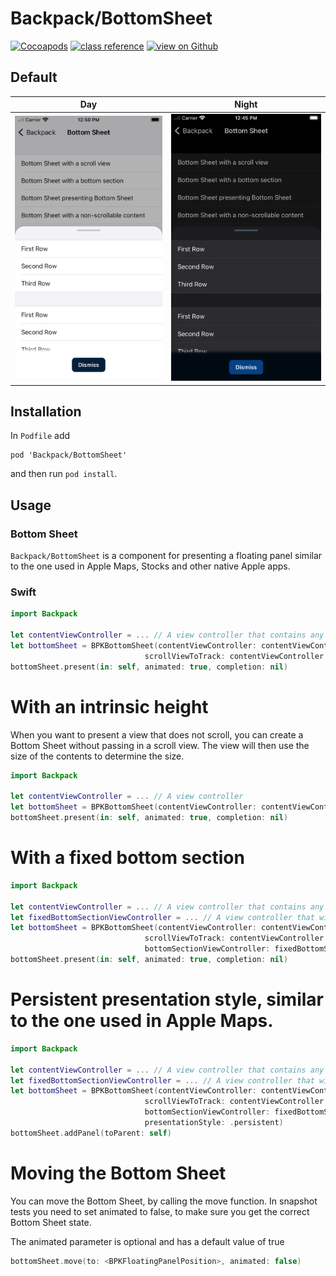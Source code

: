 # Backpack/BottomSheet

[![Cocoapods](https://img.shields.io/cocoapods/v/Backpack.svg?style=flat)](https://cocoapods.org/pods/Backpack)
[![class reference](https://img.shields.io/badge/Class%20reference-iOS-blue)](https://backpack.github.io/ios/versions/latest/uikit/Classes/BPKBottomSheet.html)
[![view on Github](https://img.shields.io/badge/Source%20code-GitHub-lightgrey)](https://github.com/Skyscanner/backpack-ios/tree/main/Backpack/BottomSheet)

## Default 

| Day | Night |
| --- | --- |
| <img src="https://raw.githubusercontent.com/Skyscanner/backpack-ios/main/screenshots/iPhone-bottom-sheet___with-bottom-section_lm.png" alt="" width="375" /> |<img src="https://raw.githubusercontent.com/Skyscanner/backpack-ios/main/screenshots/iPhone-bottom-sheet___with-bottom-section_dm.png" alt="" width="375" /> |

## Installation

In `Podfile` add

```
pod 'Backpack/BottomSheet'
```

and then run `pod install`.

## Usage

### Bottom Sheet

`Backpack/BottomSheet` is a component for presenting a floating panel similar to the one used in Apple Maps, Stocks and other native Apple apps.

### Swift

```swift
import Backpack

let contentViewController = ... // A view controller that contains any kind of scroll view
let bottomSheet = BPKBottomSheet(contentViewController: contentViewController,
                              scrollViewToTrack: contentViewController.scrollView)
bottomSheet.present(in: self, animated: true, completion: nil)
```

# With an intrinsic height

When you want to present a view that does not scroll, you can create a  Bottom Sheet without passing in a scroll view. The view will then use the size of the contents to determine the size.

```swift
import Backpack

let contentViewController = ... // A view controller
let bottomSheet = BPKBottomSheet(contentViewController: contentViewController)
bottomSheet.present(in: self, animated: true, completion: nil)
```

# With a fixed bottom section

```swift
import Backpack

let contentViewController = ... // A view controller that contains any kind of scroll view
let fixedBottomSectionViewController = ... // A view controller that will be fixed at the bottom (won't scroll)
let bottomSheet = BPKBottomSheet(contentViewController: contentViewController,
                              scrollViewToTrack: contentViewController.scrollView,
                              bottomSectionViewController: fixedBottomSectionViewController)
bottomSheet.present(in: self, animated: true, completion: nil)
```

# Persistent presentation style, similar to the one used in Apple Maps.

```swift
import Backpack

let contentViewController = ... // A view controller that contains any kind of scroll view
let fixedBottomSectionViewController = ... // A view controller that will be fixed at the bottom (won't scroll)
let bottomSheet = BPKBottomSheet(contentViewController: contentViewController,
                              scrollViewToTrack: contentViewController.scrollView,
                              bottomSectionViewController: fixedBottomSectionViewController,
                              presentationStyle: .persistent)
bottomSheet.addPanel(toParent: self)
```

# Moving the Bottom Sheet

You can move the  Bottom Sheet, by calling the move function. In snapshot tests you need to set animated to false, to make sure you get the correct  Bottom Sheet state.

The animated parameter is optional and has a default value of true

```swift
bottomSheet.move(to: <BPKFloatingPanelPosition>, animated: false)
```